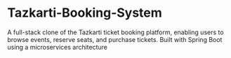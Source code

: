 # Tazkarti-Booking-System
A full-stack clone of the Tazkarti ticket booking platform, enabling users to browse events, reserve seats, and purchase tickets. Built with Spring Boot using a microservices architecture
